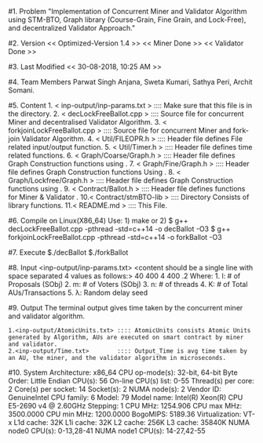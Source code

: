 #1. Problem
	"Implementation of Concurrent Miner and Validator Algorithm using STM-BTO, Graph library (Course-Grain,
	Fine Grain, and Lock-Free), and decentralized Validator Approach."

#2. Version
	<< Optimized-Version 1.4  >>
	<< Miner             Done >>
	<< Validator         Done >>
	
#3. Last Modified
	<< 30-08-2018, 10:25 AM >>

#4. Team Members
	Parwat Singh Anjana, Sweta Kumari, Sathya Peri, Archit Somani.
	
#5. Content
	1. < inp-output/inp-params.txt >  ::::  Make sure that this file is in the <inp-output> directory.
	2. < decLockFreeBallot.cpp >      ::::  Source file for concurrent Miner and decentralised Validator Algorithm.
	3. < forkjoinLockFreeBallot.cpp > ::::  Source file for concurrent Miner and fork-join Validator Algorithm.
	4. < Util/FILEOPR.h >             ::::  Header file defines File related input/output function.
	5. < Util/Timer.h >               ::::  Header file defines time related functions.
	6. < Graph/Coarse/Graph.h >       ::::  Header file defines <COARSE-GRAIN> Graph Construction functions using <Single Coarse Lock>.
	7. < Graph/Fine/Graph.h >         ::::  Header file defines <FINE-GRAIN>   Graph Construction functions Using <Lazy List>.
	8. < Graph/Lockfree/Graph.h >     ::::  Header file defines <LOCK-FREE>    Graph Construction functions using <CAS>.
	9. < Contract/Ballot.h >          ::::  Header file defines <Smart Contract> functions for Miner <Using STM> & Validator <Without STM>.
	10.< Contract/stmBTO-lib >        ::::  Directory Consists of <STM> library functions.
	11.< README.md >                  ::::  This File.

#6. Compile on Linux(X86_64)
	Use:
		1) 
			make
		or
		2)
			$ g++ decLockFreeBallot.cpp      -pthread -std=c++14 -o decBallot  -O3
			$ g++ forkjoinLockFreeBallot.cpp -pthread -std=c++14 -o forkBallot -O3

#7. Execute
	$./decBallot
	$./forkBallot

#8. Input
	<inp-output/inp-params.txt>
	<content should be a single line with space separated 4 values as follows:>
	40 400 4 400 .2	
		Where:
		1. l: # of Proposals (SObj)
		2. m: # of Voters (SObj) 
		3. n: # of threads
		4. K: # of Total AUs/Transactions
		5. λ: Random delay seed

#9. Output
	The terminal output gives time taken by the concurrent miner and validator algorithm.
	
	1.<inp-output/AtomicUnits.txt> :::: AtomicUnits consists Atomic Units generated by Algorithm, AUs are executed on smart contract by miner and validator.
	2.<inp-output/Time.txt>        :::: Output_Time is avg time taken by an AU, the miner, and the validator algorithm in microseconds.


#10. System
		Architecture:          x86_64
		CPU op-mode(s):        32-bit, 64-bit
		Byte Order:            Little Endian
		CPU(s):                56
		On-line CPU(s) list:   0-55
		Thread(s) per core:    2
		Core(s) per socket:    14
		Socket(s):             2
		NUMA node(s):          2
		Vendor ID:             GenuineIntel
		CPU family:            6
		Model:                 79
		Model name:            Intel(R) Xeon(R) CPU E5-2690 v4 @ 2.60GHz
		Stepping:              1
		CPU MHz:               1254.906
		CPU max MHz:           3500.0000
		CPU min MHz:           1200.0000
		BogoMIPS:              5189.36
		Virtualization:        VT-x
		L1d cache:             32K
		L1i cache:             32K
		L2 cache:              256K
		L3 cache:              35840K
		NUMA node0 CPU(s):     0-13,28-41
		NUMA node1 CPU(s):     14-27,42-55
